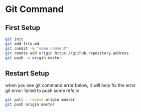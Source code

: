 # Git Command

## First Setup
```bash
git init
git add file.md
git commit -m "some comment"
git remote add origin https://github.repository.address
git push -u origin master
```

## Restart Setup
when you see git command error below, it will help fix the error \
git error: failed to push some refs to
```bash
git pull --rebase origin master
git push origin master
```